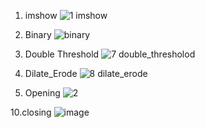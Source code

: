  1. imshow
![1 imshow](https://user-images.githubusercontent.com/98944692/170004873-aef14b4f-7d3d-4ad5-a344-a27d1b56c1a5.png)


 6. Binary
![binary](https://user-images.githubusercontent.com/98944692/170004020-4f51ecfa-0637-446e-99b0-233166505825.png)


 7. Double Threshold
![7 double_thresholod](https://user-images.githubusercontent.com/98944692/170449133-2a223a0e-f1f9-4554-9fb5-a9f02e5d2acb.png)


 8. Dilate_Erode
![8  dilate_erode](https://user-images.githubusercontent.com/98944692/171641813-6909ab48-b9cc-4781-89fd-b65f6354f4a2.png)

 9. Opening
![2](https://user-images.githubusercontent.com/98944692/171819143-d79b5233-de93-49b7-b380-1080298680fa.png)


10.closing
![image](https://user-images.githubusercontent.com/98944692/171817734-dca34ac5-8eb6-4075-9927-6f143afc5f21.png)
